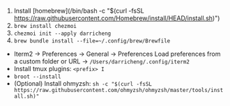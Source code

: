 1. Install [homebrew](/bin/bash -c "$(curl -fsSL https://raw.githubusercontent.com/Homebrew/install/HEAD/install.sh)")
2. `brew install chezmoi`
3. `chezmoi init --apply darricheng`
4. `brew bundle install --file=~/.config/brew/Brewfile`

- Iterm2 -> Preferences -> General -> Preferences Load preferences from a custom folder or URL -> `/Users/darricheng/.config/iterm2`
- Install tmux plugins: `<prefix> I`
- `broot --install`
- (Optional) Install ohmyzsh: `sh -c "$(curl -fsSL https://raw.githubusercontent.com/ohmyzsh/ohmyzsh/master/tools/install.sh)"`
